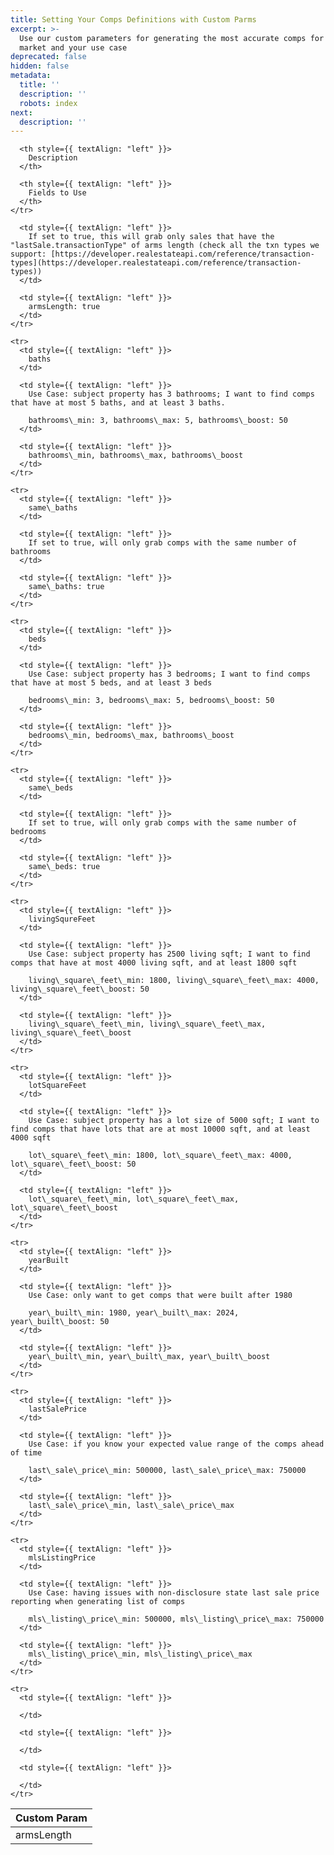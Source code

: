 ```yaml
---
title: Setting Your Comps Definitions with Custom Parms
excerpt: >-
  Use our custom parameters for generating the most accurate comps for your
  market and your use case
deprecated: false
hidden: false
metadata:
  title: ''
  description: ''
  robots: index
next:
  description: ''
---
```

<Table align={["left","left","left"]}>
  <thead>
    <tr>
      <th style={{ textAlign: "left" }}>
        Custom Param
      </th>

      <th style={{ textAlign: "left" }}>
        Description
      </th>

      <th style={{ textAlign: "left" }}>
        Fields to Use
      </th>
    </tr>
  </thead>

  <tbody>
    <tr>
      <td style={{ textAlign: "left" }}>
        armsLength
      </td>

      <td style={{ textAlign: "left" }}>
        If set to true, this will grab only sales that have the "lastSale.transactionType" of arms length (check all the txn types we support: [https://developer.realestateapi.com/reference/transaction-types](https://developer.realestateapi.com/reference/transaction-types))
      </td>

      <td style={{ textAlign: "left" }}>
        armsLength: true
      </td>
    </tr>

    <tr>
      <td style={{ textAlign: "left" }}>
        baths
      </td>

      <td style={{ textAlign: "left" }}>
        Use Case: subject property has 3 bathrooms; I want to find comps that have at most 5 baths, and at least 3 baths.  

        bathrooms\_min: 3, bathrooms\_max: 5, bathrooms\_boost: 50
      </td>

      <td style={{ textAlign: "left" }}>
        bathrooms\_min, bathrooms\_max, bathrooms\_boost
      </td>
    </tr>

    <tr>
      <td style={{ textAlign: "left" }}>
        same\_baths
      </td>

      <td style={{ textAlign: "left" }}>
        If set to true, will only grab comps with the same number of bathrooms
      </td>

      <td style={{ textAlign: "left" }}>
        same\_baths: true
      </td>
    </tr>

    <tr>
      <td style={{ textAlign: "left" }}>
        beds
      </td>

      <td style={{ textAlign: "left" }}>
        Use Case: subject property has 3 bedrooms; I want to find comps that have at most 5 beds, and at least 3 beds  

        bedrooms\_min: 3, bedrooms\_max: 5, bedrooms\_boost: 50
      </td>

      <td style={{ textAlign: "left" }}>
        bedrooms\_min, bedrooms\_max, bathrooms\_boost
      </td>
    </tr>

    <tr>
      <td style={{ textAlign: "left" }}>
        same\_beds
      </td>

      <td style={{ textAlign: "left" }}>
        If set to true, will only grab comps with the same number of bedrooms
      </td>

      <td style={{ textAlign: "left" }}>
        same\_beds: true
      </td>
    </tr>

    <tr>
      <td style={{ textAlign: "left" }}>
        livingSqureFeet
      </td>

      <td style={{ textAlign: "left" }}>
        Use Case: subject property has 2500 living sqft; I want to find comps that have at most 4000 living sqft, and at least 1800 sqft  

        living\_square\_feet\_min: 1800, living\_square\_feet\_max: 4000, living\_square\_feet\_boost: 50
      </td>

      <td style={{ textAlign: "left" }}>
        living\_square\_feet\_min, living\_square\_feet\_max, living\_square\_feet\_boost
      </td>
    </tr>

    <tr>
      <td style={{ textAlign: "left" }}>
        lotSquareFeet
      </td>

      <td style={{ textAlign: "left" }}>
        Use Case: subject property has a lot size of 5000 sqft; I want to find comps that have lots that are at most 10000 sqft, and at least 4000 sqft  

        lot\_square\_feet\_min: 1800, lot\_square\_feet\_max: 4000, lot\_square\_feet\_boost: 50
      </td>

      <td style={{ textAlign: "left" }}>
        lot\_square\_feet\_min, lot\_square\_feet\_max, lot\_square\_feet\_boost
      </td>
    </tr>

    <tr>
      <td style={{ textAlign: "left" }}>
        yearBuilt
      </td>

      <td style={{ textAlign: "left" }}>
        Use Case: only want to get comps that were built after 1980  

        year\_built\_min: 1980, year\_built\_max: 2024, year\_built\_boost: 50
      </td>

      <td style={{ textAlign: "left" }}>
        year\_built\_min, year\_built\_max, year\_built\_boost
      </td>
    </tr>

    <tr>
      <td style={{ textAlign: "left" }}>
        lastSalePrice
      </td>

      <td style={{ textAlign: "left" }}>
        Use Case: if you know your expected value range of the comps ahead of time  

        last\_sale\_price\_min: 500000, last\_sale\_price\_max: 750000
      </td>

      <td style={{ textAlign: "left" }}>
        last\_sale\_price\_min, last\_sale\_price\_max
      </td>
    </tr>

    <tr>
      <td style={{ textAlign: "left" }}>
        mlsListingPrice
      </td>

      <td style={{ textAlign: "left" }}>
        Use Case: having issues with non-disclosure state last sale price reporting when generating list of comps  

        mls\_listing\_price\_min: 500000, mls\_listing\_price\_max: 750000
      </td>

      <td style={{ textAlign: "left" }}>
        mls\_listing\_price\_min, mls\_listing\_price\_max
      </td>
    </tr>

    <tr>
      <td style={{ textAlign: "left" }}>

      </td>

      <td style={{ textAlign: "left" }}>

      </td>

      <td style={{ textAlign: "left" }}>

      </td>
    </tr>
  </tbody>
</Table>
